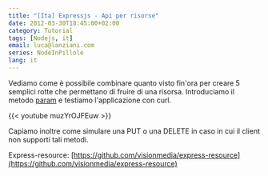 ```yaml
---
title: "[Ita] Expressjs - Api per risorse"
date: 2012-03-30T18:45:00+02:00
category: Tutorial
tags: [Nodejs, it]
email: luca@lanziani.com
series: NodeInPillole
lang: it
---
```


Vediamo come è possibile combinare quanto visto fin'ora per creare 5 semplici rotte che permettano di fruire di una risorsa. Introduciamo il metodo [param][1] e testiamo l'applicazione con curl.

<!--more-->

{{< youtube muzYrOJFEuw >}}
<br/>

Capiamo  inoltre come simulare una PUT o una DELETE in caso in cui il client non supporti tali metodi.

[1]: http://expressjs.com/2x/guide.html#route-param%20pre-conditions

Express-resource: [https://github.com/visionmedia/express-resource](https://github.com/visionmedia/express-resource)